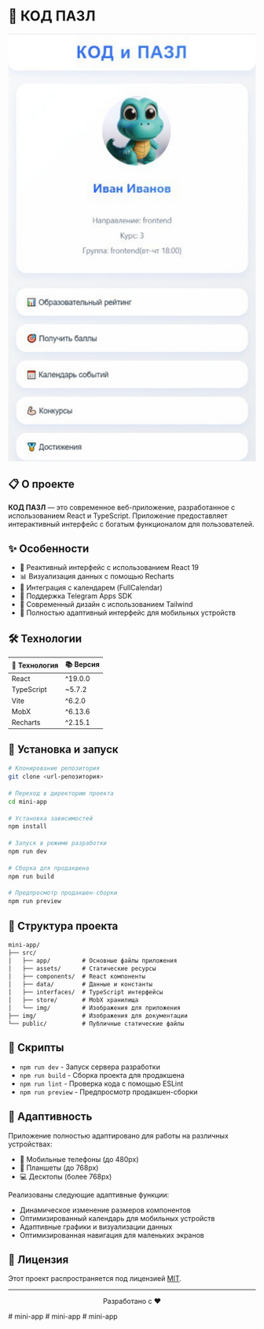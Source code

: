 # 🚀 КОД ПАЗЛ

<div align="center">
  <img src="./img/img.jpg" alt="КОД ПАЗЛ" width="600px" />
</div>

## 📋 О проекте

**КОД ПАЗЛ** — это современное веб-приложение, разработанное с использованием React и TypeScript. Приложение предоставляет интерактивный интерфейс с богатым функционалом для пользователей.

## ✨ Особенности

- 🔄 Реактивный интерфейс с использованием React 19
- 📊 Визуализация данных с помощью Recharts
- 📅 Интеграция с календарем (FullCalendar)
- 📱 Поддержка Telegram Apps SDK
- 🎨 Современный дизайн с использованием Tailwind
- 📱 Полностью адаптивный интерфейс для мобильных устройств

## 🛠️ Технологии

<div align="center">

| 🔧 Технология | 📚 Версия |
|--------------|-----------|
| React        | ^19.0.0   |
| TypeScript   | ~5.7.2    |
| Vite         | ^6.2.0    |
| MobX         | ^6.13.6   |
| Recharts     | ^2.15.1   |

</div>

## 🚀 Установка и запуск

```bash
# Клонирование репозитория
git clone <url-репозитория>

# Переход в директорию проекта
cd mini-app

# Установка зависимостей
npm install

# Запуск в режиме разработки
npm run dev

# Сборка для продакшена
npm run build

# Предпросмотр продакшен-сборки
npm run preview
```

## 📁 Структура проекта

```
mini-app/
├── src/
│   ├── app/         # Основные файлы приложения
│   ├── assets/      # Статические ресурсы
│   ├── components/  # React компоненты
│   ├── data/        # Данные и константы
│   ├── interfaces/  # TypeScript интерфейсы
│   ├── store/       # MobX хранилища
│   └── img/         # Изображения для приложения
├── img/             # Изображения для документации
└── public/          # Публичные статические файлы
```

## 🔧 Скрипты

- `npm run dev` - Запуск сервера разработки
- `npm run build` - Сборка проекта для продакшена
- `npm run lint` - Проверка кода с помощью ESLint
- `npm run preview` - Предпросмотр продакшен-сборки

## 📱 Адаптивность

Приложение полностью адаптировано для работы на различных устройствах:

- 📱 Мобильные телефоны (до 480px)
- 📱 Планшеты (до 768px)
- 💻 Десктопы (более 768px)

Реализованы следующие адаптивные функции:
- Динамическое изменение размеров компонентов
- Оптимизированный календарь для мобильных устройств
- Адаптивные графики и визуализации данных
- Оптимизированная навигация для маленьких экранов

## 📄 Лицензия

Этот проект распространяется под лицензией [MIT](LICENSE).

---

<div align="center">
  <p>Разработано с ❤️</p>
</div>
#   m i n i - a p p 
 
 #   m i n i - a p p 
 
 #   m i n i - a p p 
 
 